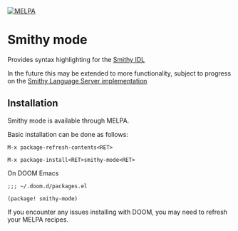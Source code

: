 [![MELPA](https://melpa.org/packages/smithy-mode-badge.svg)](https://melpa.org/#/smithy-mode)

# Smithy mode

Provides syntax highlighting for the [Smithy IDL](https://awslabs.github.io/smithy/)

In the future this may be extended to more functionality, subject to progress on the [Smithy Language Server implementation](https://github.com/awslabs/smithy-language-server)

## Installation
Smithy mode is available through MELPA.

Basic installation can be done as follows:

```
M-x package-refresh-contents<RET>

M-x package-install<RET>smithy-mode<RET>
```

On DOOM Emacs

```emacs-lisp
;;; ~/.doom.d/packages.el

(package! smithy-mode)
```

If you encounter any issues installing with DOOM, you may need to refresh your MELPA recipes.
